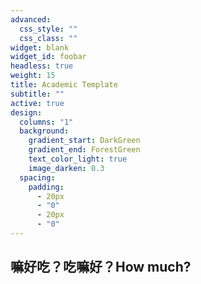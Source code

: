 ```yaml
---
advanced:
  css_style: ""
  css_class: ""
widget: blank
widget_id: foobar
headless: true
weight: 15
title: Academic Template
subtitle: ""
active: true
design:
  columns: "1"
  background:
    gradient_start: DarkGreen
    gradient_end: ForestGreen
    text_color_light: true
    image_darken: 0.3
  spacing:
    padding:
      - 20px
      - "0"
      - 20px
      - "0"
---
```

## 嘛好吃？吃嘛好？How much?
